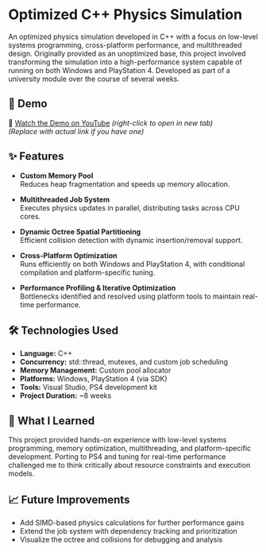 # Optimized C++ Physics Simulation

An optimized physics simulation developed in C++ with a focus on low-level systems programming, cross-platform performance, and multithreaded design. Originally provided as an unoptimized base, this project involved transforming the simulation into a high-performance system capable of running on both Windows and PlayStation 4. Developed as part of a university module over the course of several weeks.

## 🎥 Demo

🎥 [Watch the Demo on YouTube](https://www.youtube.com/watch?v=S0nVa922c0Q) *(right-click to open in new tab)*  
*(Replace with actual link if you have one)*

## ✨ Features

- **Custom Memory Pool**  
  Reduces heap fragmentation and speeds up memory allocation.

- **Multithreaded Job System**  
  Executes physics updates in parallel, distributing tasks across CPU cores.

- **Dynamic Octree Spatial Partitioning**  
  Efficient collision detection with dynamic insertion/removal support.

- **Cross-Platform Optimization**  
  Runs efficiently on both Windows and PlayStation 4, with conditional compilation and platform-specific tuning.

- **Performance Profiling & Iterative Optimization**  
  Bottlenecks identified and resolved using platform tools to maintain real-time performance.

## 🛠 Technologies Used

- **Language:** C++  
- **Concurrency:** std::thread, mutexes, and custom job scheduling  
- **Memory Management:** Custom pool allocator  
- **Platforms:** Windows, PlayStation 4 (via SDK)  
- **Tools:** Visual Studio, PS4 development kit  
- **Project Duration:** ~8 weeks

## 🧠 What I Learned

This project provided hands-on experience with low-level systems programming, memory optimization, multithreading, and platform-specific development. Porting to PS4 and tuning for real-time performance challenged me to think critically about resource constraints and execution models.

## 📈 Future Improvements

- Add SIMD-based physics calculations for further performance gains  
- Extend the job system with dependency tracking and prioritization  
- Visualize the octree and collisions for debugging and analysis

